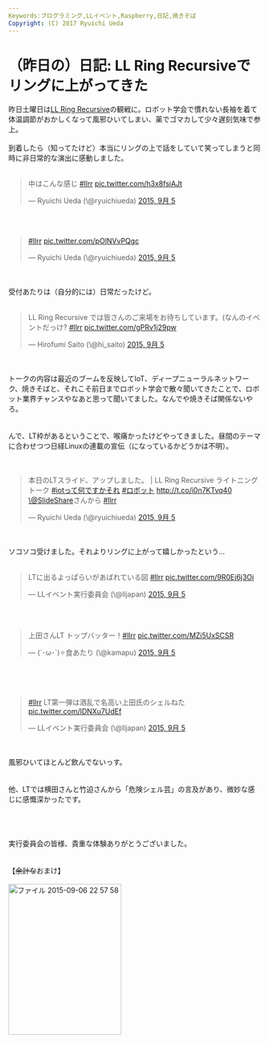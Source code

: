 ```yaml
---
Keywords:プログラミング,LLイベント,Raspberry,日記,焼きそば
Copyright: (C) 2017 Ryuichi Ueda
---
```

# （昨日の）日記: LL Ring Recursiveでリングに上がってきた
昨日土曜日は<a href="http://ll.jus.or.jp/2015/" target="_blank">LL Ring Recursive</a>の観戦に。ロボット学会で慣れない長袖を着て体温調節がおかしくなって風邪ひいてしまい、薬でゴマカして少々遅刻気味で参上。<br />
<br />
到着したら（知ってたけど）本当にリングの上で話をしていて笑ってしまうと同時に非日常的な演出に感動しました。<br />
<br />
<blockquote class="twitter-tweet" lang="ja"><p lang="ja" dir="ltr">中はこんな感じ <a href="https://twitter.com/hashtag/llrr?src=hash">#llrr</a> <a href="http://t.co/h3x8fsiAJt">pic.twitter.com/h3x8fsiAJt</a></p>&mdash; Ryuichi Ueda (\@ryuichiueda) <a href="https://twitter.com/ryuichiueda/status/640011010045120512">2015, 9月 5</a></blockquote> <script async src="//platform.twitter.com/widgets.js" charset="utf-8"></script><br />
<br />
<blockquote class="twitter-tweet" lang="ja"><p lang="und" dir="ltr"><a href="https://twitter.com/hashtag/llrr?src=hash">#llrr</a> <a href="http://t.co/pOlNVvPQgc">pic.twitter.com/pOlNVvPQgc</a></p>&mdash; Ryuichi Ueda (\@ryuichiueda) <a href="https://twitter.com/ryuichiueda/status/640036683258302464">2015, 9月 5</a></blockquote> <script async src="//platform.twitter.com/widgets.js" charset="utf-8"></script><br />
<br />
受付あたりは（自分的には）日常だったけど。<br />
<br />
<blockquote class="twitter-tweet" lang="ja"><p lang="ja" dir="ltr">LL Ring Recursive では皆さんのご来場をお待ちしています。(なんのイベントだっけ? <a href="https://twitter.com/hashtag/llrr?src=hash">#llrr</a> <a href="http://t.co/gPRv1j29pw">pic.twitter.com/gPRv1j29pw</a></p>&mdash; Hirofumi Saito (\@hi_saito) <a href="https://twitter.com/hi_saito/status/639984664099188736">2015, 9月 5</a></blockquote> <script async src="//platform.twitter.com/widgets.js" charset="utf-8"></script><br />
<br />
トークの内容は最近のブームを反映してIoT、ディープニューラルネットワーク、焼きそばと、それこそ前日までロボット学会で散々聞いてきたことで、ロボット業界チャンスやなあと思って聞いてました。なんでや焼きそば関係ないやろ。<br />
<br />
<br />
んで、LT枠があるということで、喉痛かったけどやってきました。昼間のテーマに合わせつつ日経Linuxの連載の宣伝（になっているかどうかは不明）。<br />
<br />
 <br />
<blockquote class="twitter-tweet" lang="ja"><p lang="ja" dir="ltr">本日のLTスライド、アップしました。 | LL Ring Recursive ライトニングトーク <a href="https://twitter.com/hashtag/iot%E3%81%A3%E3%81%A6%E4%BD%95%E3%81%A7%E3%81%99%E3%81%8B%E3%81%9D%E3%82%8C?src=hash">#iotって何ですかそれ</a> <a href="https://twitter.com/hashtag/%E3%83%AD%E3%83%9C%E3%83%83%E3%83%88?src=hash">#ロボット</a> <a href="http://t.co/i0n7KTvq40">http://t.co/i0n7KTvq40</a> <a href="https://twitter.com/SlideShare">\@SlideShare</a>さんから <a href="https://twitter.com/hashtag/llrr?src=hash">#llrr</a></p>&mdash; Ryuichi Ueda (\@ryuichiueda) <a href="https://twitter.com/ryuichiueda/status/640122847403225088">2015, 9月 5</a></blockquote> <script async src="//platform.twitter.com/widgets.js" charset="utf-8"></script><br />
<br />
ソコソコ受けました。それよりリングに上がって嬉しかったという…<br />
<br />
<blockquote class="twitter-tweet" lang="ja"><p lang="ja" dir="ltr">LTに出るよっぱらいがあばれている図 <a href="https://twitter.com/hashtag/llrr?src=hash">#llrr</a> <a href="http://t.co/9R0Ej6j3Oi">pic.twitter.com/9R0Ej6j3Oi</a></p>&mdash; LLイベント実行委員会 (\@lljapan) <a href="https://twitter.com/lljapan/status/640087329357455360">2015, 9月 5</a></blockquote> <script async src="//platform.twitter.com/widgets.js" charset="utf-8"></script><br />
<br />
<blockquote class="twitter-tweet" lang="ja"><p lang="ja" dir="ltr">上田さんLT トップバッター！<a href="https://twitter.com/hashtag/llrr?src=hash">#llrr</a> <a href="http://t.co/MZi5UxSCSR">pic.twitter.com/MZi5UxSCSR</a></p>&mdash; (´･ω･`)✧食あたり (\@kamapu) <a href="https://twitter.com/kamapu/status/640096112632688641">2015, 9月 5</a></blockquote> <script async src="//platform.twitter.com/widgets.js" charset="utf-8"></script><br />
<br />
<br />
<blockquote class="twitter-tweet" lang="ja"><p lang="ja" dir="ltr"><a href="https://twitter.com/hashtag/llrr?src=hash">#llrr</a> LT第一弾は酒乱で名高い上田氏のシェルねた <a href="http://t.co/lDNXu7UdEf">pic.twitter.com/lDNXu7UdEf</a></p>&mdash; LLイベント実行委員会 (\@lljapan) <a href="https://twitter.com/lljapan/status/640095154062278656">2015, 9月 5</a></blockquote> <script async src="//platform.twitter.com/widgets.js" charset="utf-8"></script><br />
<br />
風邪ひいてほとんど飲んでないっす。<br />
<br />
<br />
他、LTでは横田さんと竹迫さんから「危険シェル芸」の言及があり、微妙な感じに感慨深かったです。<br />
<br />
<br />
<script async class="speakerdeck-embed" data-id="dbd1f3835fd244ff83cc95fc59c7c7fb" data-ratio="1.44428772919605" src="//speakerdeck.com/assets/embed.js"></script><br />
<br />
実行委員会の皆様、貴重な体験ありがとうございました。<br />
<br />
<br />
【<s>余計な</s>おまけ】<br />
<br />
<a href="ce9da0761971a420773c1f413513755f-e1441547967875.jpeg"><img src="ce9da0761971a420773c1f413513755f-e1441547967875-225x300.jpeg" alt="ファイル 2015-09-06 22 57 58" width="225" height="300" class="aligncenter size-medium wp-image-6934" /></a><br />

